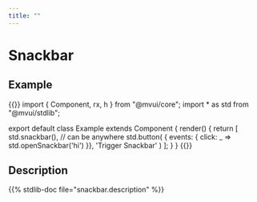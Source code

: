 ```yaml
---
title: ""
---
```


# Snackbar

## Example

{{<codeview output-height="100px">}}
import { Component, rx, h } from "@mvui/core";
import * as std from "@mvui/stdlib";

export default class Example extends Component {
  render() {
    return [
      std.snackbar(), // can be anywhere
      std.button(
        { events: { click: _ => std.openSnackbar('hi') }},
        'Trigger Snackbar'
      )
    ];
  }
}
{{</codeview>}}

<app-snackbar-test><app-snackbar-test/>


## Description

{{% stdlib-doc file="snackbar.description" %}}
